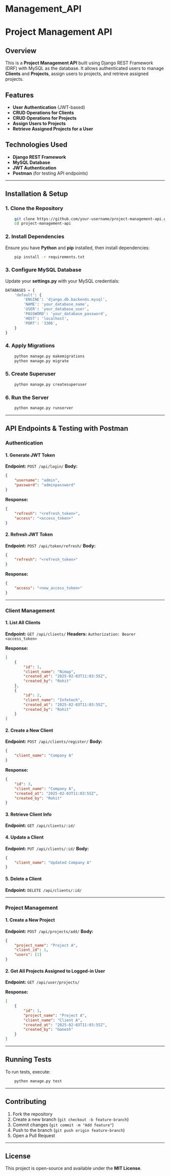 # Management_API
# Project Management API

## Overview
This is a **Project Management API** built using Django REST Framework (DRF) with MySQL as the database. It allows authenticated users to manage **Clients** and **Projects**, assign users to projects, and retrieve assigned projects.

## Features
- **User Authentication** (JWT-based)
- **CRUD Operations for Clients**
- **CRUD Operations for Projects**
- **Assign Users to Projects**
- **Retrieve Assigned Projects for a User**

## Technologies Used
- **Django REST Framework**
- **MySQL Database**
- **JWT Authentication**
- **Postman** (for testing API endpoints)

---
## Installation & Setup

### 1. Clone the Repository
```sh
    git clone https://github.com/your-username/project-management-api.git
    cd project-management-api
```

### 2. Install Dependencies
Ensure you have **Python** and **pip** installed, then install dependencies:
```sh
    pip install -r requirements.txt
```

### 3. Configure MySQL Database
Update your **settings.py** with your MySQL credentials:
```python
DATABASES = {
    'default': {
        'ENGINE': 'django.db.backends.mysql',
        'NAME': 'your_database_name',
        'USER': 'your_database_user',
        'PASSWORD': 'your_database_password',
        'HOST': 'localhost',
        'PORT': '3306',
    }
}
```

### 4. Apply Migrations
```sh
    python manage.py makemigrations
    python manage.py migrate
```

### 5. Create Superuser
```sh
    python manage.py createsuperuser
```

### 6. Run the Server
```sh
    python manage.py runserver
```

---
## API Endpoints & Testing with Postman

### Authentication
#### 1. Generate JWT Token
**Endpoint:** `POST /api/login/`
**Body:**
```json
{
    "username": "admin",
    "password": "adminpassword"
}
```
**Response:**
```json
{
    "refresh": "<refresh_token>",
    "access": "<access_token>"
}
```

#### 2. Refresh JWT Token
**Endpoint:** `POST /api/token/refresh/`
**Body:**
```json
{
    "refresh": "<refresh_token>"
}
```
**Response:**
```json
{
    "access": "<new_access_token>"
}
```

---
### Client Management
#### 1. List All Clients
**Endpoint:** `GET /api/clients/`
**Headers:** `Authorization: Bearer <access_token>`

**Response:**
```json
[
    {
        "id": 1,
        "client_name": "Nimap",
        "created_at": "2025-02-03T11:03:55Z",
        "created_by": "Rohit"
    },
    {
        "id": 2,
        "client_name": "Infotech",
        "created_at": "2025-02-03T11:03:55Z",
        "created_by": "Rohit"
    }
]
```

#### 2. Create a New Client
**Endpoint:** `POST /api/clients/register/`
**Body:**
```json
{
    "client_name": "Company A"
}
```
**Response:**
```json
{
    "id": 3,
    "client_name": "Company A",
    "created_at": "2025-02-03T11:03:55Z",
    "created_by": "Rohit"
}
```

#### 3. Retrieve Client Info
**Endpoint:** `GET /api/clients/:id/`

#### 4. Update a Client
**Endpoint:** `PUT /api/clients/:id/`
**Body:**
```json
{
    "client_name": "Updated Company A"
}
```

#### 5. Delete a Client
**Endpoint:** `DELETE /api/clients/:id/`

---
### Project Management
#### 1. Create a New Project
**Endpoint:** `POST /api/projects/add/`
**Body:**
```json
{
    "project_name": "Project A",
    "client_id": 1,
    "users": [1]
}
```

#### 2. Get All Projects Assigned to Logged-in User
**Endpoint:** `GET /api/user/projects/`

**Response:**
```json
[
    {
        "id": 1,
        "project_name": "Project A",
        "client_name": "Client A",
        "created_at": "2025-02-03T11:03:55Z",
        "created_by": "Ganesh"
    }
]
```

---
## Running Tests
To run tests, execute:
```sh
    python manage.py test
```

---
## Contributing
1. Fork the repository
2. Create a new branch (`git checkout -b feature-branch`)
3. Commit changes (`git commit -m "Add feature"`)
4. Push to the branch (`git push origin feature-branch`)
5. Open a Pull Request

---
## License
This project is open-source and available under the **MIT License**.

